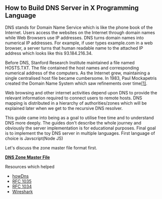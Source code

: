 ## How to Build DNS Server in X Programming Language

DNS stands for Domain Name Service which is like the phone book of the Internet. Users access the websites on the Internet through domain names while Web Browsers use IP addresses. DNS turns domain names into numerical IP addresses. For example, if user types example.com in a web browser, a server turns that human readable name to the attached IP address which looks like this 93.184.216.34.

 Before DNS, Stanford Research Institute maintained a file named HOSTS.TXT. The file contained the host names and corresponding numerical address of the computers. As the Internet grew, maintaining a single centralised host file became cumbersome. In 1983, Paul Mockapetris created the Domain Name System which saw refinements over time[\[1\]](https://en.wikipedia.org/wiki/Domain_Name_System#History).

Web browsing and other internet activities depend upon DNS to provide the relevant information required to connect users to remote hosts. DNS mapping is distributed in a hierarchy of authorities/zones which will be explained later when we get to the recursive DNS resolver.

This guide came into being as a goal to utilise free time and to understand DNS more deeply. The guides don't describe the whole journey and obviously the server implementation is for educational purposes. Final goal is to implement the toy DNS server in multiple languages. First language of choice is Javscript(Node JS)

Let's discuss the zone master file format first.

[**DNS Zone Master File**](https://engineerhead.github.io/dns-server/dns-zone-master-file-format) 


Resources which helped

 - [howDns](https://github.com/howCodeORG/howDNS)
 - [RFC 1035](https://datatracker.ietf.org/doc/html/rfc1035)
 - [RFC 1034](https://datatracker.ietf.org/doc/html/rfc1034)
 - [Wireshark](http://wireshark.org)

